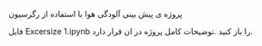 پروژه ی پیش بینی آلودگی هوا با استفاده از رگرسیون

فایل Excersize 1.ipynb را باز کنید .توضیحات کامل پروژه در ان قرار دارد.

